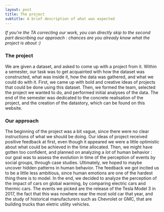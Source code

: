 ```yaml
---
layout: post
title: The project
subtitle: A brief description of what was expected
---
```


_If you're the TA correcting our work, you can directly skip to the second part describing our approach : chances are you already know what the project is about :)_

### The project
We are given a dataset, and asked to come up with a project from it. Within a semester, our task was to get acquainted with how the dataset was constructed, what was inside it, how the data was gathered, and what we could do with it. First, we came up with bold and creative ideas of projects that could be done using this dataset. Then, we formed the team, selected the project we wanted to do, and performed initial analyses of the data. The end of the semester was dedicated to the concrete realisation of the project, and the creation of the datastory, which can be found on this website.

### Our approach
The beginning of the project was a bit vague, since there were no clear instructions of what we should be doing. Our ideas of project received positive feedback at first, even though it appeared we were a little optimistic about what could be achieved in the time allocated. Then, we might have gotten too confident, and planned on analyzing a _lot_ of human behavior : our goal was to assess the evolution in time of the perception of events by social groups, through case studies. Ultimately, we hoped to maybe uncover hidden patterns in human behavior. The feedback we got incited us to be a little less ambitious, since human emotions are one of the hardest thing there is to model. In the end, we decided to analyze the perception of the impact of cars on global warming, by comparing electric cars and thermic cars. The events we picked are the release of the Tesla Model 3 in 2017, the fact that this was nowhere near the most sold car that year, and the study of historical manufacturers such as Chevrolet or GMC, that are building trucks than eletric utility vehicles.
